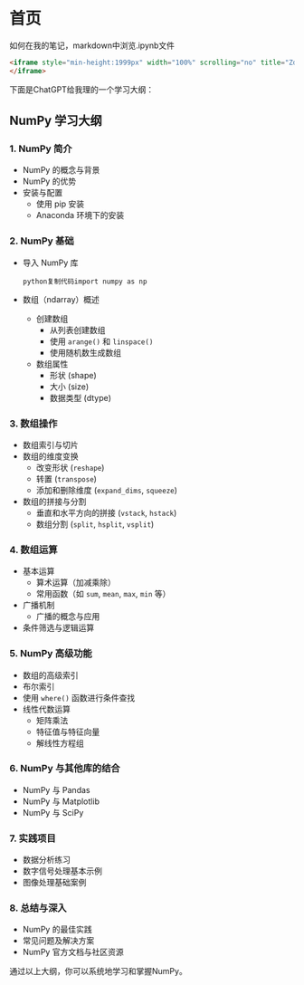 # 首页

如何在我的笔记，markdown中浏览.ipynb文件

```html
<iframe style="min-height:1999px" width="100%" scrolling="no" title="Zdog trefoil" src="https://nbviewer.org/github/ipython/ipython/blob/6.x/examples/IPython%20Kernel/Index.ipynb" frameborder="no" loading="lazy" allowtransparency="true" allowfullscreen="true">
</iframe>
```





下面是ChatGPT给我理的一个学习大纲：

## NumPy 学习大纲

### 1. NumPy 简介

- NumPy 的概念与背景
- NumPy 的优势
- 安装与配置
  - 使用 pip 安装
  - Anaconda 环境下的安装

### 2. NumPy 基础

- 导入 NumPy 库

  ```
  python复制代码import numpy as np
  ```

- 数组（ndarray）概述

  - 创建数组
    - 从列表创建数组
    - 使用 `arange()` 和 `linspace()`
    - 使用随机数生成数组
  - 数组属性
    - 形状 (shape)
    - 大小 (size)
    - 数据类型 (dtype)

### 3. 数组操作

- 数组索引与切片
- 数组的维度变换
  - 改变形状 (`reshape`)
  - 转置 (`transpose`)
  - 添加和删除维度 (`expand_dims`, `squeeze`)
- 数组的拼接与分割
  - 垂直和水平方向的拼接 (`vstack`, `hstack`)
  - 数组分割 (`split`, `hsplit`, `vsplit`)

### 4. 数组运算

- 基本运算
  - 算术运算（加减乘除）
  - 常用函数（如 `sum`, `mean`, `max`, `min` 等）
- 广播机制
  - 广播的概念与应用
- 条件筛选与逻辑运算

### 5. NumPy 高级功能

- 数组的高级索引
- 布尔索引
- 使用 `where()` 函数进行条件查找
- 线性代数运算
  - 矩阵乘法
  - 特征值与特征向量
  - 解线性方程组

### 6. NumPy 与其他库的结合

- NumPy 与 Pandas
- NumPy 与 Matplotlib
- NumPy 与 SciPy

### 7. 实践项目

- 数据分析练习
- 数字信号处理基本示例
- 图像处理基础案例

### 8. 总结与深入

- NumPy 的最佳实践
- 常见问题及解决方案
- NumPy 官方文档与社区资源

通过以上大纲，你可以系统地学习和掌握NumPy。
